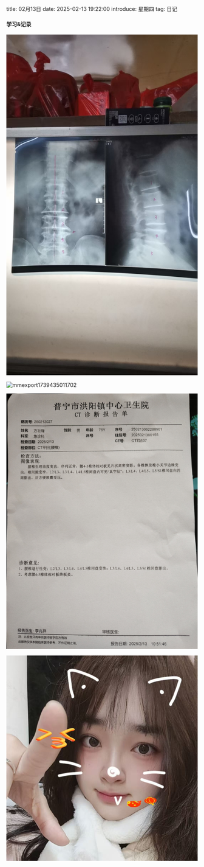 title: 02月13日
date: 2025-02-13 19:22:00
introduce: 星期四
tag: 日记

#### 学习&记录
![mmexport1739430347123](/static/img/2025/02/13/mmexport1739430347123.jpg)

![mmexport1739435011702](/static/img/2025/02/13/mmexport1739435011702.jpg)

![mmexport1739435071574](/static/img/2025/02/13/mmexport1739435071574.jpg)

![mmexport1739447967031](/static/img/2025/02/13/mmexport1739447967031.jpg)

